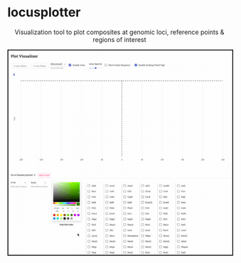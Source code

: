 # locusplotter

<p align="center">
Visualization tool to plot composites at genomic loci, reference points &amp; regions of interest
</p>
<p align="center">
<img src="./images/plotterInterface.gif" width="860" border="2px solid black"/>
</p>
